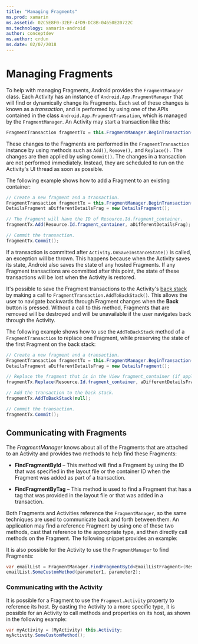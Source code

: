 ```yaml
---
title: "Managing Fragments"
ms.prod: xamarin
ms.assetid: 02C5E8F0-32EF-4FD9-DC8B-04650E20722C
ms.technology: xamarin-android
author: conceptdev
ms.author: crdun
ms.date: 02/07/2018
---
```


# Managing Fragments

To help with managing Fragments, Android provides the `FragmentManager`
class. Each Activity has an instance of `Android.App.FragmentManager`
that will find or dynamically change its Fragments. Each set of these
changes is known as a *transaction*, and is performed by using one of
the APIs contained in the class `Android.App.FragmentTransation`, which
is managed by the `FragmentManager`. An Activity may start a
transaction like this:

```csharp
FragmentTransaction fragmentTx = this.FragmentManager.BeginTransaction();
```

These changes to the Fragments are performed in the
`FragmentTransaction` instance by using methods such as `Add()`,
`Remove(),` and `Replace().` The changes are then applied by using
`Commit()`. The changes in a transaction are not performed immediately.
Instead, they are scheduled to run on the Activity's UI thread as
soon as possible.

The following example shows how to add a Fragment to an existing
container:

```csharp
// Create a new fragment and a transaction.
FragmentTransaction fragmentTx = this.FragmentManager.BeginTransaction();
DetailsFragment aDifferentDetailsFrag = new DetailsFragment();

// The fragment will have the ID of Resource.Id.fragment_container.
fragmentTx.Add(Resource.Id.fragment_container, aDifferentDetailsFrag);

// Commit the transaction.
fragmentTx.Commit();
```

If a transaction is committed after `Activity.OnSaveInstanceState()` is
called, an exception will be thrown. This happens because when the
Activity saves its state, Android also saves the state of any hosted
Fragments. If any Fragment transactions are committed after this point,
the state of these transactions will be lost when the Activity is
restored.

It's possible to save the Fragment transactions to the Activity's
[back stack](https://developer.android.com/guide/topics/fundamentals/tasks-and-back-stack.html)
by making a call to `FragmentTransaction.AddToBackStack()`. This allows
the user to navigate backwards through Fragment changes when the
**Back** button is pressed. Without a call to this method, Fragments
that are removed will be destroyed and will be unavailable if the user
navigates back through the Activity.

The following example shows how to use the `AddToBackStack` method of a
`FragmentTransaction` to replace one Fragment, while preserving the
state of the first Fragment on the back stack:

```csharp
// Create a new fragment and a transaction.
FragmentTransaction fragmentTx = this.FragmentManager.BeginTransaction();
DetailsFragment aDifferentDetailsFrag = new DetailsFragment();

// Replace the fragment that is in the View fragment_container (if applicable).
fragmentTx.Replace(Resource.Id.fragment_container, aDifferentDetailsFrag);

// Add the transaction to the back stack.
fragmentTx.AddToBackStack(null);

// Commit the transaction.
fragmentTx.Commit();
```

## Communicating with Fragments

The *FragmentManager* knows about all of the Fragments that are
attached to an Activity and provides two methods to help find these
Fragments:

- **FindFragmentById** &ndash; This method will find a Fragment 
    by using the ID that was specified in the layout file or the container
    ID when the Fragment was added as part of a transaction.

- **FindFragmentByTag** &ndash; This method is used to find a
    Fragment that has a tag that was provided in the layout file or
    that was added in a transaction.

Both Fragments and Activities reference the `FragmentManager`, so the
same techniques are used to communicate back and forth between them. An
application may find a reference Fragment by using one of these two
methods, cast that reference to the appropriate type, and then directly
call methods on the Fragment. The following snippet provides an
example:

It is also possible for the Activity to use the `FragmentManager` to
find Fragments:

```csharp
var emailList = FragmentManager.FindFragmentById<EmailListFragment>(Resource.Id.email_list_fragment);
emailList.SomeCustomMethod(parameter1, parameter2);
```

### Communicating with the Activity

It is possible for a Fragment to use the `Fragment.Activity` property
to reference its host. By casting the Activity to a more specific type,
it is possible for an Activity to call methods and properties on its
host, as shown in the following example:

```csharp
var myActivity = (MyActivity) this.Activity;
myActivity.SomeCustomMethod();
```
